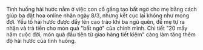 Tình huống hài hước nằm ở việc con cố gắng tạo bất ngờ cho mẹ bằng cách giúp ba đặt hoa online nhân ngày 8/3, nhưng kết cục lại không như mong đợi. Yếu tố hài hước được đẩy lên cao trào khi ba ngủ quên, để mẹ tự ra nhận và trả tiền cho món quà "bất ngờ" của chính mình. Chi tiết "20 mấy năm cuộc đời, món quà đầu tiên từ giao hàng tiết kiệm" càng làm tăng thêm độ hài hước của tình huống.
